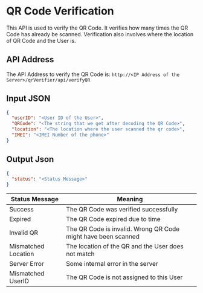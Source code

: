 # QR Code Verification

This API is used to verify the QR Code. It verifies how many times the QR Code
has already be scanned. Verification also involves where the location of QR Code and the User is.

## API Address

The API Address to verify the QR Code is: `http://<IP Address of the Server>/qrVerifier/api/verifyQR`

## Input JSON

```JSON
{
  "userID": "<User ID of the User>",
  "QRCode": "<The string that we get after decoding the QR Code>",
  "location": "<The location where the user scanned the qr code>",
  "IMEI": "<IMEI Number of the phone>"
}
```

## Output Json

```JSON
{
  "status": "<Status Message>"
}
```

| Status Message      | Meaning                                                       |
|---------------------|---------------------------------------------------------------|
| Success             | The QR Code was verified successfully                         |
| Expired             | The QR Code expired due to time                               |
| Invalid  QR         | The QR Code is invalid. Wrong QR Code might have been scanned |
| Mismatched Location | The location of the QR and the User does not match            |
| Server Error        | Some internal error in the server                             |
| Mismatched UserID   | The QR Code is not assigned to this User                      |

